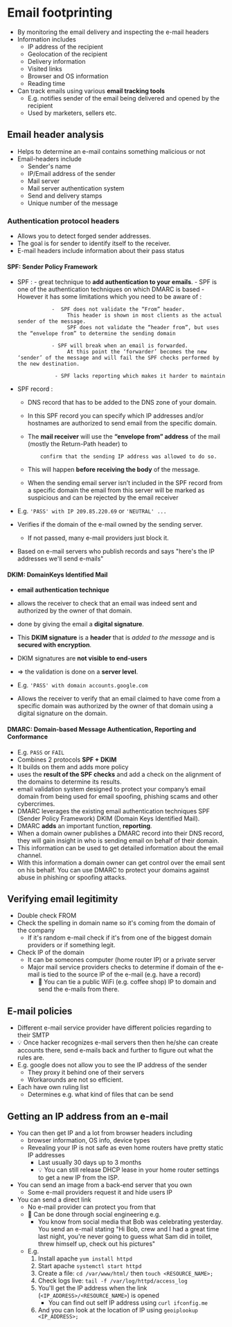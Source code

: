# Email footprinting

- By monitoring the email delivery and inspecting the e-mail headers
- Information includes
  - IP address of the recipient
  - Geolocation of the recipient
  - Delivery information
  - Visited links
  - Browser and OS information
  - Reading time
- Can track emails using various **email tracking tools**
  - E.g. notifies sender of the email being delivered and opened by the recipient
  - Used by marketers, sellers etc.

## Email header analysis

- Helps to determine an e-mail contains something malicious or not
- Email-headers include
  - Sender's name
  - IP/Email address of the sender
  - Mail server
  - Mail server authentication system
  - Send and delivery stamps
  - Unique number of the message

### Authentication protocol headers

- Allows you to detect forged sender addresses.
- The goal is for sender to identify itself to the receiver.
- E-mail headers include information about their pass status

#### SPF: Sender Policy Framework

- SPF :  - great technique to **add authentication to your emails**.
         - SPF is one of the authentication techniques on which DMARC is based 
         - However it has some limitations which you need to be aware of : 

                 -  SPF does not validate the “From” header. 
                      This header is shown in most clients as the actual sender of the message. 
                      SPF does not validate the “header from”, but uses the “envelope from” to determine the sending domain
                      
                 - SPF will break when an email is forwarded. 
                      At this point the ‘forwarder’ becomes the new ‘sender’ of the message and will fail the SPF checks performed by the new destination.
                  
                  - SPF lacks reporting which makes it harder to maintain 


- SPF record : 
    - DNS record that has to be added to the DNS zone of your domain. 
    
    - In this SPF record you can specify which IP addresses and/or hostnames are authorized to send email from the specific domain.
    
    - The **mail receiver** will use the **“envelope from” address** of the mail (mostly the Return-Path header) to 
            
              confirm that the sending IP address was allowed to do so. 
    
    - This will happen **before receiving the body** of the message. 
    
    - When the sending email server isn’t included in the SPF record from a specific domain the email from this server will be marked as suspicious and can be rejected by the email receiver


- E.g. `'PASS' with IP 209.85.220.69` or `'NEUTRAL' ...`
- Verifies if the domain of the e-mail owned by the sending server.
  - If not passed, many e-mail providers just block it.
- Based on e-mail servers who publish records and says "here's the IP addresses we'll send e-mails"

#### DKIM: DomainKeys Identified Mail

- **email authentication technique** 
- allows the receiver to check that an email was indeed sent and authorized by the owner of that domain. 
- done by giving the email a **digital signature**. 
- This **DKIM signature** is a **header** that is *added to the message* and is **secured with encryption**.
- DKIM signatures are **not visible to end-users**
-   =>  the validation is done on a **server level**.

- E.g. `'PASS' with domain accounts.google.com`
- Allows the receiver to verify that an email claimed to have come from a specific domain was authorized by the owner of that domain using a digital signature on the domain.

#### DMARC: Domain-based Message Authentication, Reporting and Conformance

- E.g. `PASS` or `FAIL`
- Combines 2 protocols **SPF + DKIM**
- It builds on them and adds more policy
- uses the **result of the SPF checks** and add a check on the alignment of the domains to determine its results.
- email validation system designed to protect your company’s email domain from being used for email spoofing, phishing scams and other cybercrimes. 
- DMARC leverages the existing email authentication techniques SPF (Sender Policy Framework) DKIM (Domain Keys Identified Mail). 
- DMARC **adds** an important function, **reporting**. 
- When a domain owner publishes a DMARC record into their DNS record, they will gain insight in who is sending email on behalf of their domain. 
- This information can be used to get detailed information about the email channel. 
- With this information a domain owner can get control over the email sent on his behalf. You can use DMARC to protect your domains against abuse in phishing or spoofing attacks.

## Verifying email legitimity

- Double check FROM
- Check the spelling in domain name so it's coming from the domain of the company
  - If it's random e-mail check if it's from one of the biggest domain providers or if something legit.
- Check IP of the domain
  - It can be someones computer (home router IP) or a private server
  - Major mail service providers checks to determine if domain of the e-mail is tied to the source IP of the e-mail (e.g. have a record)
    - 🤗 You can tie a public WiFi (e.g. coffee shop) IP to domain and send the e-mails from there.

## E-mail policies

- Different e-mail service provider have different policies regarding to their SMTP
- 💡 Once hacker recognizes e-mail servers then then he/she can create accounts there, send e-mails back and further to figure out what the rules are.
- E.g. google does not allow you to see the IP address of the sender
  - They proxy it behind one of their servers
  - Workarounds are not so efficient.
- Each have own ruling list
  - Determines e.g. what kind of files that can be send

## Getting an IP address from an e-mail

- You can then get IP and a lot from browser headers including
  - browser information, OS info, device types
  - Revealing your IP is not safe as even home routers have pretty static IP addresses
    - Last usually 30 days up to 3 months
    - 💡 You can still release DHCP lease in your home router settings to get a new IP from the ISP.
- You can send an image from a back-end server that you own
  - Some e-mail providers request it and hide users IP
- You can send a direct link
  - No e-mail provider can protect you from that
  - 🤗 Can be done through social engineering e.g.
    - You know from social media that Bob was celebrating yesterday. You send an e-mail stating "Hi Bob, crew and I had a great time last night, you're never going to guess what Sam did in toilet, threw himself up, check out his pictures"
  - E.g.
    1. Install apache `yum install httpd`
    2. Start apache `systemctl start httpd`
    3. Create a file: `cd /var/www/html/` then `touch <RESOURCE_NAME>;`
    4. Check logs live: `tail -f /var/log/httpd/access_log`
    5. You'll get the IP address when the link (`<IP_ADDRESS>/<RESOURCE_NAME>`) is opened
       - You can find out self IP address using `curl ifconfig.me`
    6. And you can look at the location of IP using `geoiplookup <IP_ADDRESS>;`
